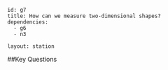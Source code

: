 ````
id: g7
title: How can we measure two-dimensional shapes?
dependencies:
  - g6
  - n3

layout: station
````
##Key Questions